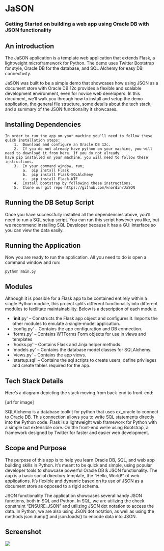 # JaSON

### Getting Started on building a web app using Oracle DB with JSON functionality

## An introduction


The JaSON application is a template web application that extends Flask, a lightweight microframework for Python. The demo uses Twitter Bootstrap for style, Oracle DB for the database, and SQL Alchemy for easy DB connectivity.
 
JaSON was built to be a simple demo that showcases how using JSON as a document store with Oracle DB 12c provides a flexible and scalable development environment, even for novice web developers. In this document, we’ll walk you through how to install and setup the demo application, the general file structure, some details about the tech stack, and a summary of the JSON functionality it showcases.

## Installing Dependencies

    In order to run the app on your machine you’ll need to follow these quick installation steps:
        1.	Download and configure an Oracle DB 12c.
        2.	If you do not already have python on your machine, you will need to download it from here. If you do not already                have pip installed on your machine, you will need to follow these instructions.
        3.	In your command window, run;                    	
            a.	pip install Flask
            b.	pip install Flask-SQLAlchemy
            c.	pip install Flask-WTF
        4.	Install bootstrap by following these instructions.
        5.	Clone our git repo https://github.com/knordin/JaSON

## Running the DB Setup Script

Once you have successfully installed all the dependencies above, you’ll need to run a SQL setup script. You can run this script however you like, but we recommend installing SQL Developer because it has a GUI interface so you can view the data easily.

## Running the Application

Now you are ready to run the application. All you need to do is open a command window and run:

    python main.py  

## Modules

Although it is possible for a Flask app to be contained entirely within a single Python module, this project splits different functionality into different modules to facilitate maintainability. Below is a description of each module.

-   '__init__.py' – Constructs the Flask app object and configures it. Imports the other modules to emulate a single-model application.
-   'config.py' – Contains the app configuration and DB connection.
-   'forms.py' – Contains WTForms Form objects for use in views and templates
-   'hooks.py' – Contains Flask and Jinja helper methods.
-   'models.py' – Contains the database model classes for SQLAlchemy.
-   'views.py' – Contains the app views.
-   'startup.sql' – Contains the sql scripts to create users, define privileges and create tables required for the app.

## Tech Stack Details

Here’s a diagram depicting the stack moving from back-end to front-end: 

[url for image]

SQLAlchemy is a database toolkit for python that uses cx_oracle to connect to Oracle DB. This connection allows you to write SQL statements directly into the Python code. Flask is a lightweight web framework for Python with a simple but extensible core. On the front-end we’re using Bootstrap, a framework designed by Twitter for faster and easier web development. 

## Scope and Purpose

The purpose of this app is to help you learn Oracle DB, SQL, and web app building skills in Python. It’s meant to be quick and simple, using popular developer tools to showcase powerful Oracle DB & JSON functionality. The app is a basic social directory template, the “Hello, World!” of web applications. It’s flexible and dynamic based on its use of JSON as a document store as opposed to a rigid schema.
 
JSON functionality
The application showcases several handy JSON functions, both in SQL and Python. In SQL, 
we are utilizing the check constraint “ENSURE_JSON” and utilizing JSON dot notation to access the data.  In Python, we are also using JSON dot notation, as well as using the methods json.dump() and json.loads() to encode data into JSON. 

## Screenshot

![](https://raw.github.com/fogleman/HelloFlask/master/screenshot.png)
